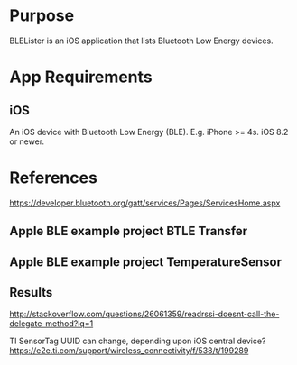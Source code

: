 ﻿# Purpose
BLELister is an iOS application that lists Bluetooth Low Energy devices.

# App Requirements

## iOS
An iOS device with Bluetooth Low Energy (BLE). E.g. iPhone >= 4s.
iOS 8.2 or newer.

# References
https://developer.bluetooth.org/gatt/services/Pages/ServicesHome.aspx

## Apple BLE example project BTLE Transfer
## Apple BLE example project TemperatureSensor

## Results

http://stackoverflow.com/questions/26061359/readrssi-doesnt-call-the-delegate-method?lq=1

TI SensorTag UUID can change, depending upon iOS central device?
https://e2e.ti.com/support/wireless_connectivity/f/538/t/199289
